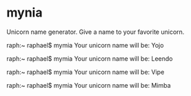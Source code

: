 # mynia
Unicorn name generator. Give a name to your favorite unicorn.

raph:~ raphael$ mymia
Your unicorn name will be: Yojo

raph:~ raphael$ mymia
Your unicorn name will be: Leendo

raph:~ raphael$ mymia
Your unicorn name will be: Vipe

raph:~ raphael$ mymia
Your unicorn name will be: Mimba
